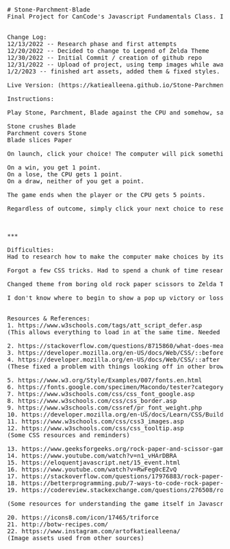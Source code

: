 <pre>
# Stone-Parchment-Blade
Final Project for CanCode's Javascript Fundamentals Class. It's a Legend of Zelda themed Rock, Paper, Scissors game done in JavaScript, HTML, and CSS!


Change Log:
12/13/2022 -- Research phase and first attempts
12/20/2022 -- Decided to change to Legend of Zelda Theme
12/30/2022 -- Initial Commit / creation of github repo
12/31/2022 -- Upload of project, using temp images while awaiting art assets to be completed.
1/2/2023 -- finished art assets, added them & fixed styles.

Live Version: (https://katiealleena.github.io/Stone-Parchment-Blade/)

Instructions: 

Play Stone, Parchment, Blade against the CPU and somehow, save Hyrule. (: 

Stone crushes Blade
Parchment covers Stone
Blade slices Paper

On launch, click your choice! The computer will pick something random and you'll be informed if you've won, lost or tied that round. 

On a win, you get 1 point.
On a lose, the CPU gets 1 point.
On a draw, neither of you get a point.

The game ends when the player or the CPU gets 5 points.

Regardless of outcome, simply click your next choice to reset the scores and play another round.



***

Difficulties: 
Had to research how to make the computer make choices by itself. We used math.floor in hangman so it was kinda familiar a little bit. 

Forgot a few CSS tricks. Had to spend a chunk of time researching! 

Changed theme from boring old rock paper scissors to Zelda Theme. Added more work for myself in having to create art.

I don't know where to begin to show a pop up victory or loss screen... I kinda wanted to draw more cute fanart? I may skip this. 


Resources & References: 
1. https://www.w3schools.com/tags/att_script_defer.asp
(This allows everything to load in at the same time. Needed so things were immediately clickable when the page was ready.)

2. https://stackoverflow.com/questions/8715860/what-does-mean-in-css
3. https://developer.mozilla.org/en-US/docs/Web/CSS/::before
4. https://developer.mozilla.org/en-US/docs/Web/CSS/::after
(These fixed a problem with things looking off in other browsers -- it resets everything, more or less.)

5. https://www.w3.org/Style/Examples/007/fonts.en.html
6. https://fonts.google.com/specimen/Macondo/tester?category=Display
7. https://www.w3schools.com/css/css_font_google.asp
8. https://www.w3schools.com/css/css_border.asp
9. https://www.w3schools.com/cssref/pr_font_weight.php
10. https://developer.mozilla.org/en-US/docs/Learn/CSS/Building_blocks/Values_and_units
11. https://www.w3schools.com/css/css3_images.asp
12. https://www.w3schools.com/css/css_tooltip.asp
(Some CSS resources and reminders)

13. https://www.geeksforgeeks.org/rock-paper-and-scissor-game-using-javascript/
14. https://www.youtube.com/watch?v=n1_vHArDBRA
15. https://eloquentjavascript.net/15_event.html
16. https://www.youtube.com/watch?v=RwFeg0cEZvQ
17. https://stackoverflow.com/questions/17976883/rock-paper-scissors-in-javascript
18. https://betterprogramming.pub/7-ways-to-code-rock-paper-scissors-in-javascript-4189a5e7e535
19. https://codereview.stackexchange.com/questions/276508/rock-paper-and-scissors-game

(Some resources for understanding the game itself in Javascript.)

20. https://icons8.com/icon/17465/triforce
21. http://botw-recipes.com/
22. https://www.instagram.com/artofkatiealleena/
(Image assets used from other sources)


</pre>